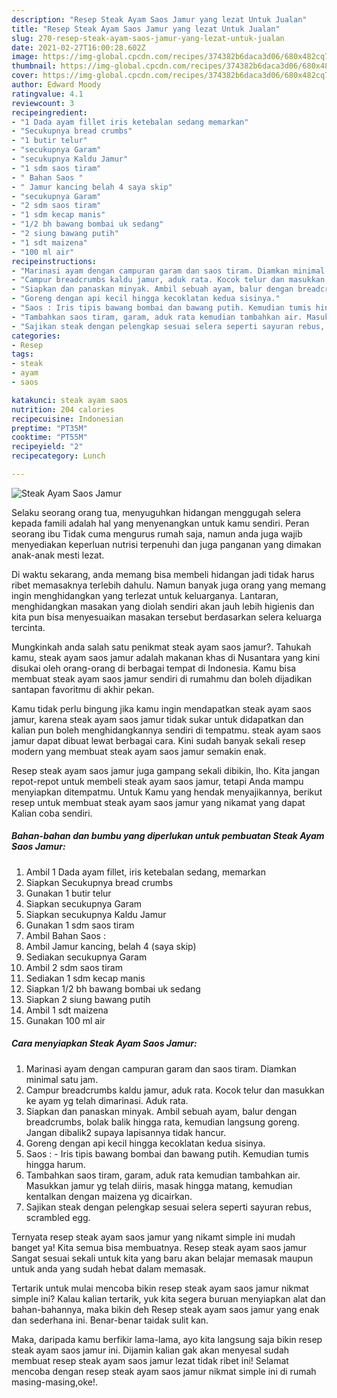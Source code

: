 ```yaml
---
description: "Resep Steak Ayam Saos Jamur yang lezat Untuk Jualan"
title: "Resep Steak Ayam Saos Jamur yang lezat Untuk Jualan"
slug: 270-resep-steak-ayam-saos-jamur-yang-lezat-untuk-jualan
date: 2021-02-27T16:00:28.602Z
image: https://img-global.cpcdn.com/recipes/374382b6daca3d06/680x482cq70/steak-ayam-saos-jamur-foto-resep-utama.jpg
thumbnail: https://img-global.cpcdn.com/recipes/374382b6daca3d06/680x482cq70/steak-ayam-saos-jamur-foto-resep-utama.jpg
cover: https://img-global.cpcdn.com/recipes/374382b6daca3d06/680x482cq70/steak-ayam-saos-jamur-foto-resep-utama.jpg
author: Edward Moody
ratingvalue: 4.1
reviewcount: 3
recipeingredient:
- "1 Dada ayam fillet iris ketebalan sedang memarkan"
- "Secukupnya bread crumbs"
- "1 butir telur"
- "secukupnya Garam"
- "secukupnya Kaldu Jamur"
- "1 sdm saos tiram"
- " Bahan Saos "
- " Jamur kancing belah 4 saya skip"
- "secukupnya Garam"
- "2 sdm saos tiram"
- "1 sdm kecap manis"
- "1/2 bh bawang bombai uk sedang"
- "2 siung bawang putih"
- "1 sdt maizena"
- "100 ml air"
recipeinstructions:
- "Marinasi ayam dengan campuran garam dan saos tiram. Diamkan minimal satu jam."
- "Campur breadcrumbs kaldu jamur, aduk rata. Kocok telur dan masukkan ke ayam yg telah dimarinasi. Aduk rata."
- "Siapkan dan panaskan minyak. Ambil sebuah ayam, balur dengan breadcrumbs, bolak balik hingga rata, kemudian langsung goreng. Jangan dibalik2 supaya lapisannya tidak hancur."
- "Goreng dengan api kecil hingga kecoklatan kedua sisinya."
- "Saos : Iris tipis bawang bombai dan bawang putih. Kemudian tumis hingga harum."
- "Tambahkan saos tiram, garam, aduk rata kemudian tambahkan air. Masukkan jamur yg telah diiris, masak hingga matang, kemudian kentalkan dengan maizena yg dicairkan."
- "Sajikan steak dengan pelengkap sesuai selera seperti sayuran rebus, scrambled egg."
categories:
- Resep
tags:
- steak
- ayam
- saos

katakunci: steak ayam saos 
nutrition: 204 calories
recipecuisine: Indonesian
preptime: "PT35M"
cooktime: "PT55M"
recipeyield: "2"
recipecategory: Lunch

---
```



![Steak Ayam Saos Jamur](https://img-global.cpcdn.com/recipes/374382b6daca3d06/680x482cq70/steak-ayam-saos-jamur-foto-resep-utama.jpg)

Selaku seorang orang tua, menyuguhkan hidangan menggugah selera kepada famili adalah hal yang menyenangkan untuk kamu sendiri. Peran seorang ibu Tidak cuma mengurus rumah saja, namun anda juga wajib menyediakan keperluan nutrisi terpenuhi dan juga panganan yang dimakan anak-anak mesti lezat.

Di waktu  sekarang, anda memang bisa membeli hidangan jadi tidak harus ribet memasaknya terlebih dahulu. Namun banyak juga orang yang memang ingin menghidangkan yang terlezat untuk keluarganya. Lantaran, menghidangkan masakan yang diolah sendiri akan jauh lebih higienis dan kita pun bisa menyesuaikan masakan tersebut berdasarkan selera keluarga tercinta. 



Mungkinkah anda salah satu penikmat steak ayam saos jamur?. Tahukah kamu, steak ayam saos jamur adalah makanan khas di Nusantara yang kini disukai oleh orang-orang di berbagai tempat di Indonesia. Kamu bisa membuat steak ayam saos jamur sendiri di rumahmu dan boleh dijadikan santapan favoritmu di akhir pekan.

Kamu tidak perlu bingung jika kamu ingin mendapatkan steak ayam saos jamur, karena steak ayam saos jamur tidak sukar untuk didapatkan dan kalian pun boleh menghidangkannya sendiri di tempatmu. steak ayam saos jamur dapat dibuat lewat berbagai cara. Kini sudah banyak sekali resep modern yang membuat steak ayam saos jamur semakin enak.

Resep steak ayam saos jamur juga gampang sekali dibikin, lho. Kita jangan repot-repot untuk membeli steak ayam saos jamur, tetapi Anda mampu menyiapkan ditempatmu. Untuk Kamu yang hendak menyajikannya, berikut resep untuk membuat steak ayam saos jamur yang nikamat yang dapat Kalian coba sendiri.

<!--inarticleads1-->

##### Bahan-bahan dan bumbu yang diperlukan untuk pembuatan Steak Ayam Saos Jamur:

1. Ambil 1 Dada ayam fillet, iris ketebalan sedang, memarkan
1. Siapkan Secukupnya bread crumbs
1. Gunakan 1 butir telur
1. Siapkan secukupnya Garam
1. Siapkan secukupnya Kaldu Jamur
1. Gunakan 1 sdm saos tiram
1. Ambil  Bahan Saos :
1. Ambil  Jamur kancing, belah 4 (saya skip)
1. Sediakan secukupnya Garam
1. Ambil 2 sdm saos tiram
1. Sediakan 1 sdm kecap manis
1. Siapkan 1/2 bh bawang bombai uk sedang
1. Siapkan 2 siung bawang putih
1. Ambil 1 sdt maizena
1. Gunakan 100 ml air




<!--inarticleads2-->

##### Cara menyiapkan Steak Ayam Saos Jamur:

1. Marinasi ayam dengan campuran garam dan saos tiram. Diamkan minimal satu jam.
1. Campur breadcrumbs kaldu jamur, aduk rata. Kocok telur dan masukkan ke ayam yg telah dimarinasi. Aduk rata.
1. Siapkan dan panaskan minyak. Ambil sebuah ayam, balur dengan breadcrumbs, bolak balik hingga rata, kemudian langsung goreng. Jangan dibalik2 supaya lapisannya tidak hancur.
1. Goreng dengan api kecil hingga kecoklatan kedua sisinya.
1. Saos : - Iris tipis bawang bombai dan bawang putih. Kemudian tumis hingga harum.
1. Tambahkan saos tiram, garam, aduk rata kemudian tambahkan air. Masukkan jamur yg telah diiris, masak hingga matang, kemudian kentalkan dengan maizena yg dicairkan.
1. Sajikan steak dengan pelengkap sesuai selera seperti sayuran rebus, scrambled egg.




Ternyata resep steak ayam saos jamur yang nikamt simple ini mudah banget ya! Kita semua bisa membuatnya. Resep steak ayam saos jamur Sangat sesuai sekali untuk kita yang baru akan belajar memasak maupun untuk anda yang sudah hebat dalam memasak.

Tertarik untuk mulai mencoba bikin resep steak ayam saos jamur nikmat simple ini? Kalau kalian tertarik, yuk kita segera buruan menyiapkan alat dan bahan-bahannya, maka bikin deh Resep steak ayam saos jamur yang enak dan sederhana ini. Benar-benar taidak sulit kan. 

Maka, daripada kamu berfikir lama-lama, ayo kita langsung saja bikin resep steak ayam saos jamur ini. Dijamin kalian gak akan menyesal sudah membuat resep steak ayam saos jamur lezat tidak ribet ini! Selamat mencoba dengan resep steak ayam saos jamur nikmat simple ini di rumah masing-masing,oke!.

